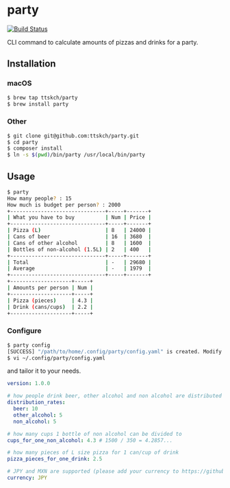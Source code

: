 # party

[![Build Status](https://travis-ci.com/ttskch/party.svg?branch=master)](https://travis-ci.com/ttskch/party)

CLI command to calculate amounts of pizzas and drinks for a party.

## Installation

### macOS

```bash
$ brew tap ttskch/party
$ brew install party
```

### Other

```bash
$ git clone git@github.com:ttskch/party.git
$ cd party
$ composer install
$ ln -s $(pwd)/bin/party /usr/local/bin/party
```

## Usage

```bash
$ party
How many people? : 15
How much is budget per person? : 2000
+-------------------------------+-----+-------+
| What you have to buy          | Num | Price |
+-------------------------------+-----+-------+
| Pizza (L)                     | 8   | 24000 |
| Cans of beer                  | 16  | 3680  |
| Cans of other alcohol         | 8   | 1600  |
| Bottles of non-alcohol (1.5L) | 2   | 400   |
+-------------------------------+-----+-------+
| Total                         | -   | 29680 |
| Average                       | -   | 1979  |
+-------------------------------+-----+-------+
+--------------------+-----+
| Amounts per person | Num |
+--------------------+-----+
| Pizza (pieces)     | 4.3 |
| Drink (cans/cups)  | 2.2 |
+--------------------+-----+
```

### Configure

```bash
$ party config
[SUCCESS] "/path/to/home/.config/party/config.yaml" is created. Modify it if you need.
$ vi ~/.config/party/config.yaml
```

and tailor it to your needs. 

```yaml
version: 1.0.0

# how people drink beer, other alcohol and non alcohol are distributed (total number is meaningless)
distribution_rates:
  beer: 10
  other_alcohol: 5
  non_alcohol: 5

# how many cups 1 bottle of non alcohol can be divided to
cups_for_one_non_alcohol: 4.3 # 1500 / 350 = 4.2857...

# how many pieces of L size pizza for 1 can/cup of drink
pizza_pieces_for_one_drink: 2.5

# JPY and MXN are supported (please add your currency to https://github.com/ttskch/party)
currency: JPY
```
